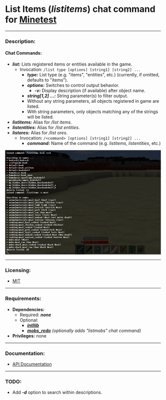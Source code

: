 # List Items (***listitems***) chat command for [Minetest][]


---
### **Description:**

#### Chat Commands:
- ***list:*** Lists registered items or entities available in the game.
  - Invocation: ```/list type [options] [string1] [string2] ...```
    - ***type:*** List type (e.g. "items", "entities", etc.) (currently, if omitted, defaults to "items").
    - ***options:*** Switches to control output behavior.
      - ***-v:*** Display description (if available) after object name.
    - ***string[1,2] ...:*** String parameter(s) to filter output.
    - Without any string parameters, all objects registered in game are listed.
    - With string parameters, only objects matching any of the strings will be listed.
- ***listitems:*** Alias for */list items*.
- ***listentities:*** Alias for */list entities*.
- ***listores:*** Alias for */list ores*.
  - Invocation: ```/<command> [options] [string1] [string2] ...```
    - ***command:*** Name of the command (e.g. *listitems*, *listentities*, etc.)

![Screenshot](screenshot.png)


---
### **Licensing:**

- [MIT](LICENSE.txt)


---
### **Requirements:**

- **Dependencies:**
  - Required: ***none***
  - Optional:
    - ***[intllib][]***
    - ***[mobs_redo][]*** *(optionally adds "listmobs" chat command)*
- **Privileges:** none


---
### **Documentation:**

- [API Documentation](https://antummt.github.io/mod-listitems/api.html)


---
### **TODO:**

- Add ***-d*** option to search within descriptions.


[Minetest]: http://www.minetest.net/
[intllib]: https://forum.minetest.net/viewtopic.php?t=4929
[mobs_redo]: https://forum.minetest.net/viewtopic.php?t=9917
